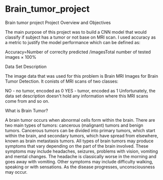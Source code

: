# Brain_tumor_project
Brain tumor project
Project Overview and Objectives

The main purpose of this project was to build a CNN model that would classify if subject has a tumor or not base on MRI scan.  I used accuracy as a metric to justify the model performance which can be defined as:

Accuracy=Number of correclty predicted /imagesTotal number of tested images × 100%

Data Set Description

The image data that was used for this problem is Brain MRI Images for Brain Tumor Detection. It conists of MRI scans of two classes:

NO - no tumor, encoded as 0
YES - tumor, encoded as 1
Unfortunately, the data set description doesn't hold any information where this MRI scans come from and so on.

What is Brain Tumor?

A brain tumor occurs when abnormal cells form within the brain. There are two main types of tumors: cancerous (malignant) tumors and benign tumors. Cancerous tumors can be divided into primary tumors, which start within the brain, and secondary tumors, which have spread from elsewhere, known as brain metastasis tumors. All types of brain tumors may produce symptoms that vary depending on the part of the brain involved. These symptoms may include headaches, seizures, problems with vision, vomiting and mental changes. The headache is classically worse in the morning and goes away with vomiting. Other symptoms may include difficulty walking, speaking or with sensations. As the disease progresses, unconsciousness may occur.
